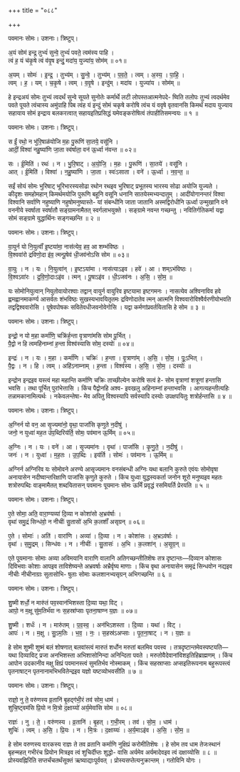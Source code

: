 +++
title = "०८८"

+++


पवमानः सोमः। उशनाः। त्रिष्टुप्।

अ॒यं सोम॑ इन्द्र॒ तुभ्यं॑ सुन्वे॒ तुभ्यं॑ पवते॒ त्वम॑स्य पाहि ।  
त्वं ह॒ यं च॑कृ॒षे त्वं व॑वृ॒ष इन्दुं॒ मदा॑य॒ युज्या॑य॒ सोम॑म् ॥ ०१॥

अ॒यम् । सोमः॑ । इ॒न्द्र॒ । तुभ्य॑म् । सु॒न्वे॒ । तुभ्य॑म् । प॒व॒ते॒ । त्वम् । अ॒स्य॒ । पा॒हि॒ ।  
त्वम् । ह॒ । यम् । च॒कृ॒षे । त्वम् । व॒वृ॒षे । इन्दु॑म् । मदा॑य । युज्या॑य । सोम॑म् ॥

हे इन्द्रअयं सोमः तुभ्यं त्वदर्थं सुन्वे सूयते सुनोतेः कर्मार्थे लटी लोपस्तआत्मनेपदे- ष्विति तलोपः तुभ्यं त्वदर्थमेव पवते पूयते त्वंचास्य अमुंपाहि पिब त्वंह यं इन्दुं सोमं चकृषे करोषि त्वंच यं ववृषे वृतवानसि किमर्थं मदाय युज्याय सहायाय सोमं इन्द्राय बलकरत्वात् सहायइतिप्रसिद्धं यमेवङ्करोषित्वं तंपाहीतिसमन्वयः ॥ १ ॥

पवमानः सोमः। उशनाः। त्रिष्टुप्।

स ईं॒ रथो॒ न भु॑रि॒षाळ॑योजि म॒हः पु॒रूणि॑ सा॒तये॒ वसू॑नि ।  
आदीं॒ विश्वा॑ नहु॒ष्या॑णि जा॒ता स्व॑र्षाता॒ वन॑ ऊ॒र्ध्वा न॑वन्त ॥ ०२॥

सः । ई॒मिति॑ । रथः॑ । न । भु॒रि॒षाट् । अ॒यो॒जि॒ । म॒हः । पु॒रूणि॑ । सा॒तये॑ । वसू॑नि ।  
आत् । ई॒मिति॑ । विश्वा॑ । न॒हु॒ष्या॑णि । जा॒ता । स्वः॑ऽसाता । वने॑ । ऊ॒र्ध्वा । न॒व॒न्त॒ ॥

सईं सोयं सोमः भुरिषाट् भूरिभारस्यसोढा रथोन रथइव भुरिषाट् प्रभूतस्य भारस्य सोढा अयोजि युज्यते । कीदृशः समहोमहान् किमर्थमयोजि पुरूणि बहूनि वसूनि धनानि सातयेस्मभ्यन्दातुम् । आदींयोगानन्तरं विश्वा विश्वानि सर्वाणि नहुष्याणि नहुषोमनुष्यास्ते- यां संबन्धीनि जाता जातानि अस्मद्विरोधीनि ऊर्ध्वा उन्मुखानि वने वननीये स्वर्षाता स्वर्षातौ सङ्ग्रामनामैतत् स्वर्गलाभयुक्ते । सङ्ग्रामे नवन्त गच्छन्तु । नवितिर्गतिकर्मा यद्वा सोमं सङ्ग्रामे युद्धार्थिनः सङ्गच्छन्ति ॥ २ ॥

पवमानः सोमः। उशनाः। त्रिष्टुप्।

वा॒युर्न यो नि॒युत्वाँ॑ इ॒ष्टया॑मा॒ नास॑त्येव॒ हव॒ आ शम्भ॑विष्ठः ।  
वि॒श्ववा॑रो द्रविणो॒दा इ॑व॒ त्मन्पू॒षेव॑ धी॒जव॑नोऽसि सोम ॥ ०३॥

वा॒युः । न । यः । नि॒युत्वा॑न् । इ॒ष्टऽया॑मा । नास॑त्याऽइव । हवे॑ । आ । शम्ऽभ॑विष्ठः ।  
वि॒श्वऽवा॑रः । द्र॒वि॒णो॒दाःऽइ॑व । त्मन् । पू॒षाऽइ॑व । धी॒ऽजव॑नः । अ॒सि॒ । सो॒म॒ ॥

यः सोमोनियुत्वान् नियुतोवायोरश्वाः तद्वान् वायुर्न वायुरिव इष्टयामा इष्टगमनः । नासत्येव अश्विनाविव हवे ह्वमह्वानमाकर्ण्य आसर्वतः शंभविष्ठः सुखस्यभावयितृतमः द्रविणोदातेव त्मन् आत्मनि विश्ववारोविश्वैर्वरणीयोभवति तद्वद्विश्ववारोसि । पूषेवपोषकः सवितेवधीजवनोवेगोसि । यद्वा कर्मणांप्रवर्तयितासि हे सोम ॥ ३ ॥

पवमानः सोमः। उशनाः। त्रिष्टुप्।

इन्द्रो॒ न यो म॒हा कर्मा॑णि॒ चक्रि॑र्ह॒न्ता वृ॒त्राणा॑मसि सोम पू॒र्भित् ।  
पै॒द्वो न हि त्वमहि॑नाम्नां ह॒न्ता विश्व॑स्यासि सोम॒ दस्योः॑ ॥ ०४॥

इन्द्रः॑ । न । यः । म॒हा । कर्मा॑णि । चक्रिः॑ । ह॒न्ता । वृ॒त्राणा॑म् । अ॒सि॒ । सो॒म॒ । पूः॒ऽभित् ।  
पै॒द्वः । न । हि । त्वम् । अहि॑ऽनाम्नाम् । ह॒न्ता । विश्व॑स्य । अ॒सि॒ । सो॒म॒ । दस्योः॑ ॥

इन्द्रोन इन्द्रइव यस्त्वं महा महान्ति कर्माणि चक्रिः ताच्छील्येन करोषि सत्वं हे- सोम वृत्राणां शत्रूणां हन्तासि भवसि । तथा पूर्भित् पुरांभेत्तासि । किंच पैद्वोनहि अश्व- इवखलु अहिनाम्नां हन्ताभवसि । आगत्यहन्तीत्यहिः तन्नामकानामित्यर्थः । नकेवलन्तेषा- मेव अपितु विश्वस्यापि सर्वस्यापि दस्योः उपक्षपयितुः शत्रोर्हन्तासि ॥ ४ ॥

पवमानः सोमः। उशनाः। त्रिष्टुप्।

अ॒ग्निर्न यो वन॒ आ सृ॒ज्यमा॑नो॒ वृथा॒ पाजां॑सि कृणुते न॒दीषु॑ ।  
जनो॒ न युध्वा॑ मह॒त उ॑प॒ब्दिरिय॑र्ति॒ सोमः॒ पव॑मान ऊ॒र्मिम् ॥ ०५॥

अ॒ग्निः । न । यः । वने॑ । आ । सृ॒ज्यमा॑नः । वृथा॑ । पाजां॑सि । कृ॒णु॒ते॒ । न॒दीषु॑ ।  
जनः॑ । न । युध्वा॑ । म॒ह॒तः । उ॒प॒ब्दिः । इय॑र्ति । सोमः॑ । पव॑मानः । ऊ॒र्मिम् ॥

अग्निर्न अग्निरिव यः सोमोवने अरण्ये आसृज्यमानः वनसंबन्धी अग्निः यथा बलानि कुरुते एवंयः सोमोवृषा अनायासेन नदीष्वान्तरिक्षाणि पाजांसि कृणुते कुरुते । किंच युध्वा युद्धस्यकर्ता जनोन शूरो मनुष्यइव महतः शत्रोरुपब्दिः वाङ्मामैतत् शब्दयितासन् पवमानः पूयमानः सोमः ऊर्मिं प्रवृद्धं रसमियर्ति प्रेरयति ॥ ५ ॥

पवमानः सोमः। उशनाः। त्रिष्टुप्।

ए॒ते सोमा॒ अति॒ वारा॒ण्यव्या॑ दि॒व्या न कोशा॑सो अ॒भ्रव॑र्षाः ।  
वृथा॑ समु॒द्रं सिन्ध॑वो॒ न नीचीः॑ सु॒तासो॑ अ॒भि क॒लशाँ॑ असृग्रन् ॥ ०६॥

ए॒ते । सोमाः॑ । अति॑ । वारा॑णि । अव्या॑ । दि॒व्या । न । कोशा॑सः । अ॒भ्रऽव॑र्षाः ।  
वृथा॑ । स॒मु॒द्रम् । सिन्ध॑वः । न । नीचीः॑ । सु॒तासः॑ । अ॒भि । क॒लशा॑न् । अ॒सृ॒ग्र॒न् ॥

एते पूयमानाः सोमाः अव्या अविमयानि वाराणि वालानि अतिगच्छन्तीतिशॆषः तत्र दृष्टान्तः—दिव्यान कोशासः दिविभवाः कोशाः आपइव ताविशेष्यन्ते अभ्रवर्षाः अभ्रैर्वृष्य माणाः । किंच वृथा अनायासेन समृद्रं सिन्धवोन नद्यइव नीचीः नीचीनाग्राः सुतासोभि- षुताः सोमाः कलशानभ्यसृग्रन् अभिगच्छन्ति ॥ ६ ॥

पवमानः सोमः। उशनाः। त्रिष्टुप्।

शु॒ष्मी शर्धो॒ न मारु॑तं पव॒स्वान॑भिशस्ता दि॒व्या यथा॒ विट् ।  
आपो॒ न म॒क्षू सु॑म॒तिर्भ॑वा नः स॒हस्रा॑प्साः पृतना॒षाण्न य॒ज्ञः ॥ ०७॥

शु॒ष्मी । शर्धः॑ । न । मारु॑तम् । प॒व॒स्व॒ । अन॑भिऽशस्ता । दि॒व्या । यथा॑ । विट् ।  
आपः॑ । न । म॒क्षु । सु॒ऽम॒तिः । भ॒व॒ । नः॒ । स॒हस्र॑ऽअप्साः । पृ॒त॒ना॒षाट् । न । य॒ज्ञः ॥

हे सोम शुष्मी शुष्मं बलं शोषणात् बलवांस्त्वं मारुतं शर्धोन मरुतां बलमिव पवस्व । तत्रदृष्टान्तमेवस्पष्टयति—यथा दिव्याविट् प्रजा अनभिशस्ता अभिशासोनिन्दा अनिन्दिता पवते । मरुतोवैदेवानांविशइतिहिब्राह्मणम् । किंच आपोन उदकानीव मक्षु क्षिप्रं पवमानस्त्वं सुमतिर्भव नोस्माकम् । किंच सहस्राप्साः अप्सइतिरूपनाम बहुरूपस्त्वं पृतनाषाट्न पृतनानामभिभवितेन्द्रइव यज्ञो यष्टव्योभवसीति ॥ ७ ॥

पवमानः सोमः। उशनाः। त्रिष्टुप्।

राज्ञो॒ नु ते॒ वरु॑णस्य व्र॒तानि॑ बृ॒हद्ग॑भी॒रं तव॑ सोम॒ धाम॑ ।  
शुचि॒ष्ट्वम॑सि प्रि॒यो न मि॒त्रो द॒क्षाय्यो॑ अर्य॒मेवा॑सि सोम ॥ ०८॥

राज्ञः॑ । नु । ते॒ । वरु॑णस्य । व्र॒तानि॑ । बृ॒हत् । ग॒भी॒रम् । तव॑ । सो॒म॒ । धाम॑ ।  
शुचिः॑ । त्वम् । अ॒सि॒ । प्रि॒यः । न । मि॒त्रः । द॒क्षाय्यः॑ । अ॒र्य॒माऽइ॑व । अ॒सि॒ । सो॒म॒ ॥

हे सोम वरुणस्य वारकस्य राज्ञः ते तव व्रतानि कर्माणि नुक्षिप्रं करोमीतिशॆषः । हे सोम तव धाम तेजःस्थानं बृहन्महत् गभीरंच प्रियोन मित्रइव त्वं शुचिर्दीप्तः शुद्धो- वासि अर्यमेव अर्यमादेवइव त्वं दक्षाय्योसि ॥ ८ ॥प्रोस्यवह्निरिति सप्तर्चंचतर्थंसूक्तं ऋष्याद्याःपूर्ववत् । प्रोस्यसप्तेत्यनुक्रान्तम् । गतोविनि योगः ।